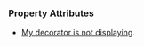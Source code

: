 ### Property Attributes
- [My decorator is not displaying](Property%20Attributes/Property%20Decorators%20On%20Properties.md).